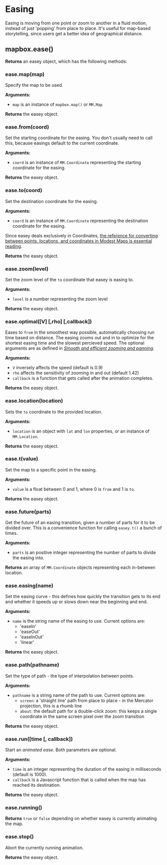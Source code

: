 # Easing

Easing is moving from one point or zoom to another in a fluid motion, instead of just 'popping' from
place to place. It's useful for map-based storytelling, since users get a better idea of geographical
distance.

## mapbox.ease()

**Returns** an easey object, which has the following methods:

### ease.map(map)

Specify the map to be used.

**Arguments:**

* `map` is an instance of `mapbox.map()` or `MM.Map`

**Returns** the easey object.

### ease.from(coord)

Set the starting coordinate for the easing. You don't usually need to call this, because easings default to the current coordinate.

**Arguments:**

* `coord` is an instance of `MM.Coordinate` representing the starting coordinate for the easing.

**Returns** the easey object.

### ease.to(coord)

Set the destination coordinate for the easing. 

**Arguments:**

* `coord` is an instance of `MM.Coordinate` representing the destination coordinate for the easing. 

Since easey deals exclusively in Coordinates, [the reference for converting between points, locations, and coordinates in Modest Maps is essential reading](https://github.com/stamen/modestmaps-js/wiki/Point,-Location,-and-Coordinate).

**Returns** the easey object.

### ease.zoom(level)

Set the zoom level of the `to` coordinate that easey is easing to.

**Arguments:**

* `level` is a number representing the zoom level

**Returns** the easey object.

### ease.optimal([V] [,rho] [,callback])

Eases to `from` in the smoothest way possible, automatically choosing run time based on distance. The easing zooms out and in to optimize for the shortest easing time and the slowest percieved speed. The optional arguments are as defined in *[Smooth and efficient zooming and panning](http://www.cs.ubc.ca/~tmm/courses/cpsc533c-04-spr/readings/zoompan.pdf)*.

**Arguments:**

* `V` inversely affects the speed (default is 0.9) 
* `rho` affects the sensitivity of zooming in and out (default 1.42)
* `callback` is a function that gets called after the animation completes.

**Returns** the easey object.

### ease.location(location)

Sets the `to` coordinate to the provided location.

**Arguments:**

* `location` is an object with `lat` and `lon` properties, or an instance of `MM.Location`.

**Returns** the easey object.

### ease.t(value)

Set the map to a specific point in the easing.

**Arguments:**

* `value` is a float between 0 and 1, where 0 is `from` and 1 is `to`.

**Returns** the easey object.

### ease.future(parts)

Get the future of an easing transition, given a number of parts for it to be divided over. This is a convenience function for calling `easey.t()` a bunch of times.

**Arguments:**

* `parts` is an positive integer representing the number of parts to divide the easing into.

**Returns** an array of `MM.Coordinate` objects representing each in-between location.

### ease.easing(name)

Set the easing curve - this defines how quickly the transition gets to its end and whether it speeds up or slows down near the beginning
and end.

**Arguments:**

* `name` is the string name of the easing to use. Current options are:
    * 'easeIn'
    * 'easeOut'
    * 'easeInOut'
    * 'linear'

**Returns** the easey object.

### ease.path(pathname)

Set the type of path - the type of interpolation between points.

**Arguments:**

* `pathname` is a string name of the path to use. Current options are:
    * `screen`: a 'straight line' path from place to place - in the Mercator projection, this is a rhumb line
    * `about`: the default path for a double-click zoom: this keeps a single coordinate in the same screen pixel over the zoom transition

**Returns** the easey object.

### ease.run([time [, callback])

Start an _animated ease_. Both parameters are optional.

**Arguments:**

* `time` is an integer representing the duration of the easing in milliseconds (default is 1000).
* `callback` is a Javascript function that is called when the map has reached its destination.

**Returns** the easey object.

### ease.running()

**Returns** `true` or `false` depending on whether easey is currently animating the map.

### ease.stop()

Abort the currently running animation.

**Returns** the easey object.
